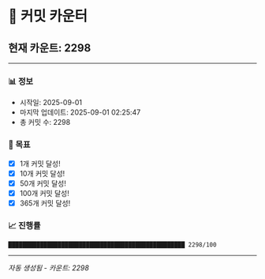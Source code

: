 # 🔢 커밋 카운터

## 현재 카운트: 2298

---

### 📊 정보
- 시작일: 2025-09-01
- 마지막 업데이트: 2025-09-01 02:25:47
- 총 커밋 수: 2298

### 🎯 목표
- [x] 1개 커밋 달성!
- [x] 10개 커밋 달성!
- [x] 50개 커밋 달성!
- [x] 100개 커밋 달성!
- [x] 365개 커밋 달성!

### 📈 진행률
```
██████████████████████████████████████████████████ 2298/100
```

---
*자동 생성됨 - 카운트: 2298*
